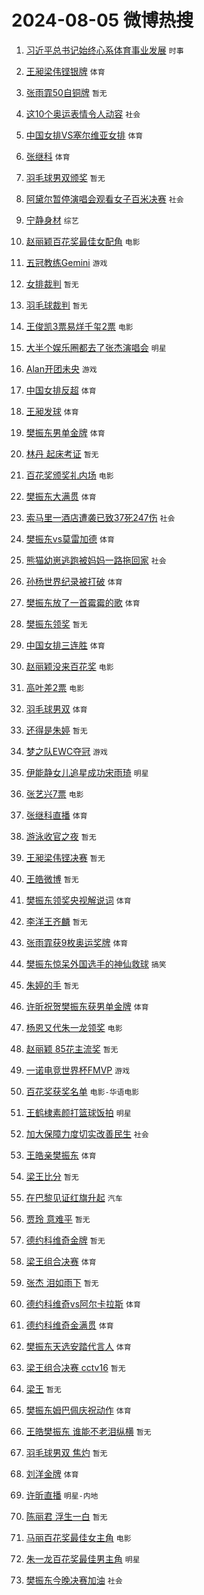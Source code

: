 # 2024-08-05 微博热搜 
1. [习近平总书记始终心系体育事业发展](https://m.weibo.cn/search?containerid=100103type%3D1%26t%3D10%26q%3D%23%E4%B9%A0%E8%BF%91%E5%B9%B3%E6%80%BB%E4%B9%A6%E8%AE%B0%E5%A7%8B%E7%BB%88%E5%BF%83%E7%B3%BB%E4%BD%93%E8%82%B2%E4%BA%8B%E4%B8%9A%E5%8F%91%E5%B1%95%23&stream_entry_id=51&isnewpage=1&extparam=seat%3D1%26cate%3D10103%26q%3D%2523%25E4%25B9%25A0%25E8%25BF%2591%25E5%25B9%25B3%25E6%2580%25BB%25E4%25B9%25A6%25E8%25AE%25B0%25E5%25A7%258B%25E7%25BB%2588%25E5%25BF%2583%25E7%25B3%25BB%25E4%25BD%2593%25E8%2582%25B2%25E4%25BA%258B%25E4%25B8%259A%25E5%258F%2591%25E5%25B1%2595%2523%26filter_type%3Drealtimehot%26dgr%3D0%26stream_entry_id%3D51%26c_type%3D51%26pos%3D0%26display_time%3D1722791353%26pre_seqid%3D17227913535890343623) `时事` 

2. [王昶梁伟铿银牌](https://m.weibo.cn/search?containerid=100103type%3D1%26t%3D10%26q%3D%E7%8E%8B%E6%98%B6%E6%A2%81%E4%BC%9F%E9%93%BF%E9%93%B6%E7%89%8C&stream_entry_id=31&isnewpage=1&extparam=seat%3D1%26cate%3D5001%26q%3D%25E7%258E%258B%25E6%2598%25B6%25E6%25A2%2581%25E4%25BC%259F%25E9%2593%25BF%25E9%2593%25B6%25E7%2589%258C%26dgr%3D0%26stream_entry_id%3D31%26lcate%3D5001%26c_type%3D31%26realpos%3D1%26filter_type%3Drealtimehot%26pos%3D0%26flag%3D1%26band_rank%3D1%26display_time%3D1722791353%26pre_seqid%3D17227913535890343623) `体育` 

3. [张雨霏50自铜牌](https://m.weibo.cn/search?containerid=100103type%3D1%26t%3D10%26q%3D%23%E5%BC%A0%E9%9B%A8%E9%9C%8F50%E8%87%AA%E9%93%9C%E7%89%8C%23&stream_entry_id=31&isnewpage=1&extparam=seat%3D1%26cate%3D5001%26q%3D%2523%25E5%25BC%25A0%25E9%259B%25A8%25E9%259C%258F50%25E8%2587%25AA%25E9%2593%259C%25E7%2589%258C%2523%26dgr%3D0%26stream_entry_id%3D31%26lcate%3D5001%26c_type%3D31%26realpos%3D2%26filter_type%3Drealtimehot%26pos%3D1%26flag%3D1%26band_rank%3D2%26display_time%3D1722791353%26pre_seqid%3D17227913535890343623) `暂无` 

4. [这10个奥运表情令人动容](https://m.weibo.cn/search?containerid=100103type%3D1%26t%3D10%26q%3D%23%E8%BF%9910%E4%B8%AA%E5%A5%A5%E8%BF%90%E8%A1%A8%E6%83%85%E4%BB%A4%E4%BA%BA%E5%8A%A8%E5%AE%B9%23&stream_entry_id=31&isnewpage=1&extparam=seat%3D1%26cate%3D5001%26q%3D%2523%25E8%25BF%259910%25E4%25B8%25AA%25E5%25A5%25A5%25E8%25BF%2590%25E8%25A1%25A8%25E6%2583%2585%25E4%25BB%25A4%25E4%25BA%25BA%25E5%258A%25A8%25E5%25AE%25B9%2523%26dgr%3D0%26stream_entry_id%3D31%26lcate%3D5001%26c_type%3D31%26realpos%3D3%26filter_type%3Drealtimehot%26pos%3D2%26flag%3D32768%26band_rank%3D3%26display_time%3D1722791353%26pre_seqid%3D17227913535890343623) `社会` 

5. [中国女排VS塞尔维亚女排](https://m.weibo.cn/search?containerid=100103type%3D1%26t%3D10%26q%3D%23%E4%B8%AD%E5%9B%BD%E5%A5%B3%E6%8E%92VS%E5%A1%9E%E5%B0%94%E7%BB%B4%E4%BA%9A%E5%A5%B3%E6%8E%92%23&stream_entry_id=31&isnewpage=1&extparam=seat%3D1%26cate%3D5001%26q%3D%2523%25E4%25B8%25AD%25E5%259B%25BD%25E5%25A5%25B3%25E6%258E%2592VS%25E5%25A1%259E%25E5%25B0%2594%25E7%25BB%25B4%25E4%25BA%259A%25E5%25A5%25B3%25E6%258E%2592%2523%26dgr%3D0%26stream_entry_id%3D31%26lcate%3D5001%26c_type%3D31%26realpos%3D4%26filter_type%3Drealtimehot%26pos%3D3%26flag%3D2%26band_rank%3D4%26display_time%3D1722791353%26pre_seqid%3D17227913535890343623) `体育` 

6. [张继科](https://m.weibo.cn/search?containerid=100103type%3D1%26t%3D10%26q%3D%E5%BC%A0%E7%BB%A7%E7%A7%91&stream_entry_id=31&isnewpage=1&extparam=seat%3D1%26cate%3D5001%26q%3D%25E5%25BC%25A0%25E7%25BB%25A7%25E7%25A7%2591%26dgr%3D0%26stream_entry_id%3D31%26lcate%3D5001%26c_type%3D31%26realpos%3D5%26filter_type%3Drealtimehot%26pos%3D4%26flag%3D16%26band_rank%3D5%26display_time%3D1722791353%26pre_seqid%3D17227913535890343623) `体育` 

7. [羽毛球男双颁奖](https://m.weibo.cn/search?containerid=100103type%3D1%26t%3D10%26q%3D%E7%BE%BD%E6%AF%9B%E7%90%83%E7%94%B7%E5%8F%8C%E9%A2%81%E5%A5%96&stream_entry_id=31&isnewpage=1&extparam=seat%3D1%26cate%3D5001%26q%3D%25E7%25BE%25BD%25E6%25AF%259B%25E7%2590%2583%25E7%2594%25B7%25E5%258F%258C%25E9%25A2%2581%25E5%25A5%2596%26dgr%3D0%26stream_entry_id%3D31%26lcate%3D5001%26c_type%3D31%26realpos%3D6%26filter_type%3Drealtimehot%26pos%3D5%26flag%3D1%26band_rank%3D6%26display_time%3D1722791353%26pre_seqid%3D17227913535890343623) `暂无` 

8. [阿黛尔暂停演唱会观看女子百米决赛](https://m.weibo.cn/search?containerid=100103type%3D1%26t%3D10%26q%3D%23%E9%98%BF%E9%BB%9B%E5%B0%94%E6%9A%82%E5%81%9C%E6%BC%94%E5%94%B1%E4%BC%9A%E8%A7%82%E7%9C%8B%E5%A5%B3%E5%AD%90%E7%99%BE%E7%B1%B3%E5%86%B3%E8%B5%9B%23&stream_entry_id=31&isnewpage=1&extparam=seat%3D1%26cate%3D5001%26q%3D%2523%25E9%2598%25BF%25E9%25BB%259B%25E5%25B0%2594%25E6%259A%2582%25E5%2581%259C%25E6%25BC%2594%25E5%2594%25B1%25E4%25BC%259A%25E8%25A7%2582%25E7%259C%258B%25E5%25A5%25B3%25E5%25AD%2590%25E7%2599%25BE%25E7%25B1%25B3%25E5%2586%25B3%25E8%25B5%259B%2523%26dgr%3D0%26stream_entry_id%3D31%26lcate%3D5001%26c_type%3D31%26realpos%3D7%26filter_type%3Drealtimehot%26pos%3D6%26flag%3D2%26band_rank%3D7%26display_time%3D1722791353%26pre_seqid%3D17227913535890343623) `社会` 

9. [宁静身材](https://m.weibo.cn/search?containerid=100103type%3D1%26t%3D10%26q%3D%E5%AE%81%E9%9D%99%E8%BA%AB%E6%9D%90&stream_entry_id=31&isnewpage=1&extparam=seat%3D1%26cate%3D5001%26q%3D%25E5%25AE%2581%25E9%259D%2599%25E8%25BA%25AB%25E6%259D%2590%26dgr%3D0%26stream_entry_id%3D31%26lcate%3D5001%26c_type%3D31%26realpos%3D8%26filter_type%3Drealtimehot%26pos%3D7%26flag%3D0%26band_rank%3D8%26display_time%3D1722791353%26pre_seqid%3D17227913535890343623) `综艺` 

10. [赵丽颖百花奖最佳女配角](https://m.weibo.cn/search?containerid=100103type%3D1%26t%3D10%26q%3D%23%E8%B5%B5%E4%B8%BD%E9%A2%96%E7%99%BE%E8%8A%B1%E5%A5%96%E6%9C%80%E4%BD%B3%E5%A5%B3%E9%85%8D%E8%A7%92%23&stream_entry_id=31&isnewpage=1&extparam=seat%3D1%26cate%3D5001%26q%3D%2523%25E8%25B5%25B5%25E4%25B8%25BD%25E9%25A2%2596%25E7%2599%25BE%25E8%258A%25B1%25E5%25A5%2596%25E6%259C%2580%25E4%25BD%25B3%25E5%25A5%25B3%25E9%2585%258D%25E8%25A7%2592%2523%26dgr%3D0%26stream_entry_id%3D31%26lcate%3D5001%26c_type%3D31%26realpos%3D9%26filter_type%3Drealtimehot%26pos%3D8%26flag%3D16%26band_rank%3D9%26display_time%3D1722791353%26pre_seqid%3D17227913535890343623) `电影` 

11. [五冠教练Gemini](https://m.weibo.cn/search?containerid=100103type%3D1%26t%3D10%26q%3D%23%E4%BA%94%E5%86%A0%E6%95%99%E7%BB%83Gemini%23&stream_entry_id=31&isnewpage=1&extparam=seat%3D1%26cate%3D5001%26q%3D%2523%25E4%25BA%2594%25E5%2586%25A0%25E6%2595%2599%25E7%25BB%2583Gemini%2523%26dgr%3D0%26stream_entry_id%3D31%26lcate%3D5001%26c_type%3D31%26realpos%3D10%26filter_type%3Drealtimehot%26pos%3D9%26flag%3D1%26band_rank%3D10%26display_time%3D1722791353%26pre_seqid%3D17227913535890343623) `游戏` 

12. [女排裁判](https://m.weibo.cn/search?containerid=100103type%3D1%26t%3D10%26q%3D%E5%A5%B3%E6%8E%92%E8%A3%81%E5%88%A4&stream_entry_id=31&isnewpage=1&extparam=seat%3D1%26cate%3D5001%26q%3D%25E5%25A5%25B3%25E6%258E%2592%25E8%25A3%2581%25E5%2588%25A4%26dgr%3D0%26stream_entry_id%3D31%26lcate%3D5001%26c_type%3D31%26realpos%3D11%26filter_type%3Drealtimehot%26pos%3D10%26flag%3D1%26band_rank%3D11%26display_time%3D1722791353%26pre_seqid%3D17227913535890343623) `暂无` 

13. [羽毛球裁判](https://m.weibo.cn/search?containerid=100103type%3D1%26t%3D10%26q%3D%E7%BE%BD%E6%AF%9B%E7%90%83%E8%A3%81%E5%88%A4&stream_entry_id=31&isnewpage=1&extparam=seat%3D1%26cate%3D5001%26q%3D%25E7%25BE%25BD%25E6%25AF%259B%25E7%2590%2583%25E8%25A3%2581%25E5%2588%25A4%26dgr%3D0%26stream_entry_id%3D31%26lcate%3D5001%26c_type%3D31%26realpos%3D12%26filter_type%3Drealtimehot%26pos%3D11%26flag%3D1%26band_rank%3D12%26display_time%3D1722791353%26pre_seqid%3D17227913535890343623) `暂无` 

14. [王俊凯3票易烊千玺2票](https://m.weibo.cn/search?containerid=100103type%3D1%26t%3D10%26q%3D%23%E7%8E%8B%E4%BF%8A%E5%87%AF3%E7%A5%A8%E6%98%93%E7%83%8A%E5%8D%83%E7%8E%BA2%E7%A5%A8%23&stream_entry_id=31&isnewpage=1&extparam=seat%3D1%26cate%3D5001%26q%3D%2523%25E7%258E%258B%25E4%25BF%258A%25E5%2587%25AF3%25E7%25A5%25A8%25E6%2598%2593%25E7%2583%258A%25E5%258D%2583%25E7%258E%25BA2%25E7%25A5%25A8%2523%26dgr%3D0%26stream_entry_id%3D31%26lcate%3D5001%26c_type%3D31%26realpos%3D13%26filter_type%3Drealtimehot%26pos%3D12%26flag%3D2%26band_rank%3D13%26display_time%3D1722791353%26pre_seqid%3D17227913535890343623) `电影` 

15. [大半个娱乐圈都去了张杰演唱会](https://m.weibo.cn/search?containerid=100103type%3D1%26t%3D10%26q%3D%23%E5%A4%A7%E5%8D%8A%E4%B8%AA%E5%A8%B1%E4%B9%90%E5%9C%88%E9%83%BD%E5%8E%BB%E4%BA%86%E5%BC%A0%E6%9D%B0%E6%BC%94%E5%94%B1%E4%BC%9A%23&stream_entry_id=31&isnewpage=1&extparam=seat%3D1%26cate%3D5001%26q%3D%2523%25E5%25A4%25A7%25E5%258D%258A%25E4%25B8%25AA%25E5%25A8%25B1%25E4%25B9%2590%25E5%259C%2588%25E9%2583%25BD%25E5%258E%25BB%25E4%25BA%2586%25E5%25BC%25A0%25E6%259D%25B0%25E6%25BC%2594%25E5%2594%25B1%25E4%25BC%259A%2523%26dgr%3D0%26stream_entry_id%3D31%26lcate%3D5001%26c_type%3D31%26realpos%3D14%26filter_type%3Drealtimehot%26pos%3D13%26flag%3D0%26band_rank%3D14%26display_time%3D1722791353%26pre_seqid%3D17227913535890343623) `明星` 

16. [Alan开团未央](https://m.weibo.cn/search?containerid=100103type%3D1%26t%3D10%26q%3D%23Alan%E5%BC%80%E5%9B%A2%E6%9C%AA%E5%A4%AE%23&stream_entry_id=31&isnewpage=1&extparam=seat%3D1%26cate%3D5001%26q%3D%2523Alan%25E5%25BC%2580%25E5%259B%25A2%25E6%259C%25AA%25E5%25A4%25AE%2523%26dgr%3D0%26stream_entry_id%3D31%26lcate%3D5001%26c_type%3D31%26realpos%3D15%26filter_type%3Drealtimehot%26pos%3D14%26flag%3D0%26band_rank%3D15%26display_time%3D1722791353%26pre_seqid%3D17227913535890343623) `游戏` 

17. [中国女排反超](https://m.weibo.cn/search?containerid=100103type%3D1%26t%3D10%26q%3D%23%E4%B8%AD%E5%9B%BD%E5%A5%B3%E6%8E%92%E5%8F%8D%E8%B6%85%23&stream_entry_id=31&isnewpage=1&extparam=seat%3D1%26cate%3D5001%26q%3D%2523%25E4%25B8%25AD%25E5%259B%25BD%25E5%25A5%25B3%25E6%258E%2592%25E5%258F%258D%25E8%25B6%2585%2523%26dgr%3D0%26stream_entry_id%3D31%26lcate%3D5001%26c_type%3D31%26realpos%3D16%26filter_type%3Drealtimehot%26pos%3D15%26flag%3D1%26band_rank%3D16%26display_time%3D1722791353%26pre_seqid%3D17227913535890343623) `体育` 

18. [王昶发球](https://m.weibo.cn/search?containerid=100103type%3D1%26t%3D10%26q%3D%23%E7%8E%8B%E6%98%B6%E5%8F%91%E7%90%83%23&stream_entry_id=31&isnewpage=1&extparam=seat%3D1%26cate%3D5001%26q%3D%2523%25E7%258E%258B%25E6%2598%25B6%25E5%258F%2591%25E7%2590%2583%2523%26dgr%3D0%26stream_entry_id%3D31%26lcate%3D5001%26c_type%3D31%26realpos%3D17%26filter_type%3Drealtimehot%26pos%3D16%26flag%3D1%26band_rank%3D17%26display_time%3D1722791353%26pre_seqid%3D17227913535890343623) `体育` 

19. [樊振东男单金牌](https://m.weibo.cn/search?containerid=100103type%3D1%26t%3D10%26q%3D%23%E6%A8%8A%E6%8C%AF%E4%B8%9C%E7%94%B7%E5%8D%95%E9%87%91%E7%89%8C%23&stream_entry_id=31&isnewpage=1&extparam=seat%3D1%26cate%3D5001%26q%3D%2523%25E6%25A8%258A%25E6%258C%25AF%25E4%25B8%259C%25E7%2594%25B7%25E5%258D%2595%25E9%2587%2591%25E7%2589%258C%2523%26dgr%3D0%26stream_entry_id%3D31%26lcate%3D5001%26c_type%3D31%26realpos%3D18%26filter_type%3Drealtimehot%26pos%3D17%26flag%3D0%26band_rank%3D18%26display_time%3D1722791353%26pre_seqid%3D17227913535890343623) `体育` 

20. [林丹 起床考证](https://m.weibo.cn/search?containerid=100103type%3D1%26t%3D10%26q%3D%E6%9E%97%E4%B8%B9+%E8%B5%B7%E5%BA%8A%E8%80%83%E8%AF%81&stream_entry_id=31&isnewpage=1&extparam=seat%3D1%26cate%3D5001%26q%3D%25E6%259E%2597%25E4%25B8%25B9%2520%25E8%25B5%25B7%25E5%25BA%258A%25E8%2580%2583%25E8%25AF%2581%26dgr%3D0%26stream_entry_id%3D31%26lcate%3D5001%26c_type%3D31%26realpos%3D19%26filter_type%3Drealtimehot%26pos%3D18%26flag%3D1%26band_rank%3D19%26display_time%3D1722791353%26pre_seqid%3D17227913535890343623) `暂无` 

21. [百花奖颁奖礼内场](https://m.weibo.cn/search?containerid=100103type%3D1%26t%3D10%26q%3D%23%E7%99%BE%E8%8A%B1%E5%A5%96%E9%A2%81%E5%A5%96%E7%A4%BC%E5%86%85%E5%9C%BA%23&stream_entry_id=31&isnewpage=1&extparam=seat%3D1%26cate%3D5001%26q%3D%2523%25E7%2599%25BE%25E8%258A%25B1%25E5%25A5%2596%25E9%25A2%2581%25E5%25A5%2596%25E7%25A4%25BC%25E5%2586%2585%25E5%259C%25BA%2523%26dgr%3D0%26stream_entry_id%3D31%26lcate%3D5001%26c_type%3D31%26realpos%3D20%26filter_type%3Drealtimehot%26pos%3D19%26flag%3D0%26band_rank%3D20%26display_time%3D1722791353%26pre_seqid%3D17227913535890343623) `电影` 

22. [樊振东大满贯](https://m.weibo.cn/search?containerid=100103type%3D1%26t%3D10%26q%3D%23%E6%A8%8A%E6%8C%AF%E4%B8%9C%E5%A4%A7%E6%BB%A1%E8%B4%AF%23&stream_entry_id=31&isnewpage=1&extparam=seat%3D1%26cate%3D5001%26q%3D%2523%25E6%25A8%258A%25E6%258C%25AF%25E4%25B8%259C%25E5%25A4%25A7%25E6%25BB%25A1%25E8%25B4%25AF%2523%26dgr%3D0%26stream_entry_id%3D31%26lcate%3D5001%26c_type%3D31%26realpos%3D21%26filter_type%3Drealtimehot%26pos%3D20%26flag%3D0%26band_rank%3D21%26display_time%3D1722791353%26pre_seqid%3D17227913535890343623) `体育` 

23. [索马里一酒店遭袭已致37死247伤](https://m.weibo.cn/search?containerid=100103type%3D1%26t%3D10%26q%3D%23%E7%B4%A2%E9%A9%AC%E9%87%8C%E4%B8%80%E9%85%92%E5%BA%97%E9%81%AD%E8%A2%AD%E5%B7%B2%E8%87%B437%E6%AD%BB247%E4%BC%A4%23&stream_entry_id=31&isnewpage=1&extparam=seat%3D1%26cate%3D5001%26q%3D%2523%25E7%25B4%25A2%25E9%25A9%25AC%25E9%2587%258C%25E4%25B8%2580%25E9%2585%2592%25E5%25BA%2597%25E9%2581%25AD%25E8%25A2%25AD%25E5%25B7%25B2%25E8%2587%25B437%25E6%25AD%25BB247%25E4%25BC%25A4%2523%26dgr%3D0%26stream_entry_id%3D31%26lcate%3D5001%26c_type%3D31%26realpos%3D22%26filter_type%3Drealtimehot%26pos%3D21%26flag%3D0%26band_rank%3D22%26display_time%3D1722791353%26pre_seqid%3D17227913535890343623) `社会` 

24. [樊振东vs莫雷加德](https://m.weibo.cn/search?containerid=100103type%3D1%26t%3D10%26q%3D%23%E6%A8%8A%E6%8C%AF%E4%B8%9Cvs%E8%8E%AB%E9%9B%B7%E5%8A%A0%E5%BE%B7%23&stream_entry_id=31&isnewpage=1&extparam=seat%3D1%26cate%3D5001%26q%3D%2523%25E6%25A8%258A%25E6%258C%25AF%25E4%25B8%259Cvs%25E8%258E%25AB%25E9%259B%25B7%25E5%258A%25A0%25E5%25BE%25B7%2523%26dgr%3D0%26stream_entry_id%3D31%26lcate%3D5001%26c_type%3D31%26realpos%3D23%26filter_type%3Drealtimehot%26pos%3D22%26flag%3D0%26band_rank%3D23%26display_time%3D1722791353%26pre_seqid%3D17227913535890343623) `体育` 

25. [熊猫幼崽逃跑被妈妈一路拖回家](https://m.weibo.cn/search?containerid=100103type%3D1%26t%3D10%26q%3D%23%E7%86%8A%E7%8C%AB%E5%B9%BC%E5%B4%BD%E9%80%83%E8%B7%91%E8%A2%AB%E5%A6%88%E5%A6%88%E4%B8%80%E8%B7%AF%E6%8B%96%E5%9B%9E%E5%AE%B6%23&stream_entry_id=31&isnewpage=1&extparam=seat%3D1%26cate%3D5001%26q%3D%2523%25E7%2586%258A%25E7%258C%25AB%25E5%25B9%25BC%25E5%25B4%25BD%25E9%2580%2583%25E8%25B7%2591%25E8%25A2%25AB%25E5%25A6%2588%25E5%25A6%2588%25E4%25B8%2580%25E8%25B7%25AF%25E6%258B%2596%25E5%259B%259E%25E5%25AE%25B6%2523%26dgr%3D0%26stream_entry_id%3D31%26lcate%3D5001%26c_type%3D31%26realpos%3D24%26filter_type%3Drealtimehot%26pos%3D23%26flag%3D32768%26band_rank%3D24%26display_time%3D1722791353%26pre_seqid%3D17227913535890343623) `社会` 

26. [孙杨世界纪录被打破](https://m.weibo.cn/search?containerid=100103type%3D1%26t%3D10%26q%3D%23%E5%AD%99%E6%9D%A8%E4%B8%96%E7%95%8C%E7%BA%AA%E5%BD%95%E8%A2%AB%E6%89%93%E7%A0%B4%23&stream_entry_id=31&isnewpage=1&extparam=seat%3D1%26cate%3D5001%26q%3D%2523%25E5%25AD%2599%25E6%259D%25A8%25E4%25B8%2596%25E7%2595%258C%25E7%25BA%25AA%25E5%25BD%2595%25E8%25A2%25AB%25E6%2589%2593%25E7%25A0%25B4%2523%26dgr%3D0%26stream_entry_id%3D31%26lcate%3D5001%26c_type%3D31%26realpos%3D25%26filter_type%3Drealtimehot%26pos%3D24%26flag%3D1%26band_rank%3D25%26display_time%3D1722791353%26pre_seqid%3D17227913535890343623) `体育` 

27. [樊振东放了一首霉霉的歌](https://m.weibo.cn/search?containerid=100103type%3D1%26t%3D10%26q%3D%23%E6%A8%8A%E6%8C%AF%E4%B8%9C%E6%94%BE%E4%BA%86%E4%B8%80%E9%A6%96%E9%9C%89%E9%9C%89%E7%9A%84%E6%AD%8C%23&stream_entry_id=31&isnewpage=1&extparam=seat%3D1%26cate%3D5001%26q%3D%2523%25E6%25A8%258A%25E6%258C%25AF%25E4%25B8%259C%25E6%2594%25BE%25E4%25BA%2586%25E4%25B8%2580%25E9%25A6%2596%25E9%259C%2589%25E9%259C%2589%25E7%259A%2584%25E6%25AD%258C%2523%26dgr%3D0%26stream_entry_id%3D31%26lcate%3D5001%26c_type%3D31%26realpos%3D26%26filter_type%3Drealtimehot%26pos%3D25%26flag%3D0%26band_rank%3D26%26display_time%3D1722791353%26pre_seqid%3D17227913535890343623) `体育` 

28. [樊振东领奖](https://m.weibo.cn/search?containerid=100103type%3D1%26t%3D10%26q%3D%E6%A8%8A%E6%8C%AF%E4%B8%9C%E9%A2%86%E5%A5%96&stream_entry_id=31&isnewpage=1&extparam=seat%3D1%26cate%3D5001%26q%3D%25E6%25A8%258A%25E6%258C%25AF%25E4%25B8%259C%25E9%25A2%2586%25E5%25A5%2596%26dgr%3D0%26stream_entry_id%3D31%26lcate%3D5001%26c_type%3D31%26realpos%3D27%26filter_type%3Drealtimehot%26pos%3D26%26flag%3D0%26band_rank%3D27%26display_time%3D1722791353%26pre_seqid%3D17227913535890343623) `暂无` 

29. [中国女排三连胜](https://m.weibo.cn/search?containerid=100103type%3D1%26t%3D10%26q%3D%E4%B8%AD%E5%9B%BD%E5%A5%B3%E6%8E%92%E4%B8%89%E8%BF%9E%E8%83%9C&stream_entry_id=31&isnewpage=1&extparam=seat%3D1%26cate%3D5001%26q%3D%25E4%25B8%25AD%25E5%259B%25BD%25E5%25A5%25B3%25E6%258E%2592%25E4%25B8%2589%25E8%25BF%259E%25E8%2583%259C%26dgr%3D0%26stream_entry_id%3D31%26lcate%3D5001%26c_type%3D31%26realpos%3D28%26filter_type%3Drealtimehot%26pos%3D27%26flag%3D1%26band_rank%3D28%26display_time%3D1722791353%26pre_seqid%3D17227913535890343623) `体育` 

30. [赵丽颖没来百花奖](https://m.weibo.cn/search?containerid=100103type%3D1%26t%3D10%26q%3D%23%E8%B5%B5%E4%B8%BD%E9%A2%96%E6%B2%A1%E6%9D%A5%E7%99%BE%E8%8A%B1%E5%A5%96%23&stream_entry_id=31&isnewpage=1&extparam=seat%3D1%26cate%3D5001%26q%3D%2523%25E8%25B5%25B5%25E4%25B8%25BD%25E9%25A2%2596%25E6%25B2%25A1%25E6%259D%25A5%25E7%2599%25BE%25E8%258A%25B1%25E5%25A5%2596%2523%26dgr%3D0%26stream_entry_id%3D31%26lcate%3D5001%26c_type%3D31%26realpos%3D29%26filter_type%3Drealtimehot%26pos%3D28%26flag%3D0%26band_rank%3D29%26display_time%3D1722791353%26pre_seqid%3D17227913535890343623) `电影` 

31. [高叶差2票](https://m.weibo.cn/search?containerid=100103type%3D1%26t%3D10%26q%3D%23%E9%AB%98%E5%8F%B6%E5%B7%AE2%E7%A5%A8%23&stream_entry_id=31&isnewpage=1&extparam=seat%3D1%26cate%3D5001%26q%3D%2523%25E9%25AB%2598%25E5%258F%25B6%25E5%25B7%25AE2%25E7%25A5%25A8%2523%26dgr%3D0%26stream_entry_id%3D31%26lcate%3D5001%26c_type%3D31%26realpos%3D30%26filter_type%3Drealtimehot%26pos%3D29%26flag%3D0%26band_rank%3D30%26display_time%3D1722791353%26pre_seqid%3D17227913535890343623) `电影` 

32. [羽毛球男双](https://m.weibo.cn/search?containerid=100103type%3D1%26t%3D10%26q%3D%23%E7%BE%BD%E6%AF%9B%E7%90%83%E7%94%B7%E5%8F%8C%23&stream_entry_id=31&isnewpage=1&extparam=seat%3D1%26cate%3D5001%26q%3D%2523%25E7%25BE%25BD%25E6%25AF%259B%25E7%2590%2583%25E7%2594%25B7%25E5%258F%258C%2523%26dgr%3D0%26stream_entry_id%3D31%26lcate%3D5001%26c_type%3D31%26realpos%3D31%26filter_type%3Drealtimehot%26pos%3D30%26flag%3D0%26band_rank%3D31%26display_time%3D1722791353%26pre_seqid%3D17227913535890343623) `体育` 

33. [还得是朱婷](https://m.weibo.cn/search?containerid=100103type%3D1%26t%3D10%26q%3D%E8%BF%98%E5%BE%97%E6%98%AF%E6%9C%B1%E5%A9%B7&stream_entry_id=31&isnewpage=1&extparam=seat%3D1%26cate%3D5001%26q%3D%25E8%25BF%2598%25E5%25BE%2597%25E6%2598%25AF%25E6%259C%25B1%25E5%25A9%25B7%26dgr%3D0%26stream_entry_id%3D31%26lcate%3D5001%26c_type%3D31%26realpos%3D32%26filter_type%3Drealtimehot%26pos%3D31%26flag%3D1%26band_rank%3D32%26display_time%3D1722791353%26pre_seqid%3D17227913535890343623) `暂无` 

34. [梦之队EWC夺冠](https://m.weibo.cn/search?containerid=100103type%3D1%26t%3D10%26q%3D%23%E6%A2%A6%E4%B9%8B%E9%98%9FEWC%E5%A4%BA%E5%86%A0%23&stream_entry_id=31&isnewpage=1&extparam=seat%3D1%26cate%3D5001%26q%3D%2523%25E6%25A2%25A6%25E4%25B9%258B%25E9%2598%259FEWC%25E5%25A4%25BA%25E5%2586%25A0%2523%26dgr%3D0%26stream_entry_id%3D31%26lcate%3D5001%26c_type%3D31%26realpos%3D33%26filter_type%3Drealtimehot%26pos%3D32%26flag%3D1%26band_rank%3D33%26display_time%3D1722791353%26pre_seqid%3D17227913535890343623) `游戏` 

35. [伊能静女儿追星成功宋雨琦](https://m.weibo.cn/search?containerid=100103type%3D1%26t%3D10%26q%3D%23%E4%BC%8A%E8%83%BD%E9%9D%99%E5%A5%B3%E5%84%BF%E8%BF%BD%E6%98%9F%E6%88%90%E5%8A%9F%E5%AE%8B%E9%9B%A8%E7%90%A6%23&stream_entry_id=31&isnewpage=1&extparam=seat%3D1%26cate%3D5001%26q%3D%2523%25E4%25BC%258A%25E8%2583%25BD%25E9%259D%2599%25E5%25A5%25B3%25E5%2584%25BF%25E8%25BF%25BD%25E6%2598%259F%25E6%2588%2590%25E5%258A%259F%25E5%25AE%258B%25E9%259B%25A8%25E7%2590%25A6%2523%26dgr%3D0%26stream_entry_id%3D31%26lcate%3D5001%26c_type%3D31%26realpos%3D34%26filter_type%3Drealtimehot%26pos%3D33%26flag%3D0%26band_rank%3D34%26display_time%3D1722791353%26pre_seqid%3D17227913535890343623) `明星` 

36. [张艺兴7票](https://m.weibo.cn/search?containerid=100103type%3D1%26t%3D10%26q%3D%23%E5%BC%A0%E8%89%BA%E5%85%B47%E7%A5%A8%23&stream_entry_id=31&isnewpage=1&extparam=seat%3D1%26cate%3D5001%26q%3D%2523%25E5%25BC%25A0%25E8%2589%25BA%25E5%2585%25B47%25E7%25A5%25A8%2523%26dgr%3D0%26stream_entry_id%3D31%26lcate%3D5001%26c_type%3D31%26realpos%3D35%26filter_type%3Drealtimehot%26pos%3D34%26flag%3D1%26band_rank%3D35%26display_time%3D1722791353%26pre_seqid%3D17227913535890343623) `电影` 

37. [张继科直播](https://m.weibo.cn/search?containerid=100103type%3D1%26t%3D10%26q%3D%E5%BC%A0%E7%BB%A7%E7%A7%91%E7%9B%B4%E6%92%AD&stream_entry_id=31&isnewpage=1&extparam=seat%3D1%26cate%3D5001%26q%3D%25E5%25BC%25A0%25E7%25BB%25A7%25E7%25A7%2591%25E7%259B%25B4%25E6%2592%25AD%26dgr%3D0%26stream_entry_id%3D31%26lcate%3D5001%26c_type%3D31%26realpos%3D36%26filter_type%3Drealtimehot%26pos%3D35%26flag%3D1%26band_rank%3D36%26display_time%3D1722791353%26pre_seqid%3D17227913535890343623) `体育` 

38. [游泳收官之夜](https://m.weibo.cn/search?containerid=100103type%3D1%26t%3D10%26q%3D%E6%B8%B8%E6%B3%B3%E6%94%B6%E5%AE%98%E4%B9%8B%E5%A4%9C&stream_entry_id=31&isnewpage=1&extparam=seat%3D1%26cate%3D5001%26q%3D%25E6%25B8%25B8%25E6%25B3%25B3%25E6%2594%25B6%25E5%25AE%2598%25E4%25B9%258B%25E5%25A4%259C%26dgr%3D0%26stream_entry_id%3D31%26lcate%3D5001%26c_type%3D31%26realpos%3D37%26filter_type%3Drealtimehot%26pos%3D36%26flag%3D1%26band_rank%3D37%26display_time%3D1722791353%26pre_seqid%3D17227913535890343623) `暂无` 

39. [王昶梁伟铿决赛](https://m.weibo.cn/search?containerid=100103type%3D1%26t%3D10%26q%3D%E7%8E%8B%E6%98%B6%E6%A2%81%E4%BC%9F%E9%93%BF%E5%86%B3%E8%B5%9B&stream_entry_id=31&isnewpage=1&extparam=seat%3D1%26cate%3D5001%26q%3D%25E7%258E%258B%25E6%2598%25B6%25E6%25A2%2581%25E4%25BC%259F%25E9%2593%25BF%25E5%2586%25B3%25E8%25B5%259B%26dgr%3D0%26stream_entry_id%3D31%26lcate%3D5001%26c_type%3D31%26realpos%3D38%26filter_type%3Drealtimehot%26pos%3D37%26flag%3D0%26band_rank%3D38%26display_time%3D1722791353%26pre_seqid%3D17227913535890343623) `暂无` 

40. [王皓微博](https://m.weibo.cn/search?containerid=100103type%3D1%26t%3D10%26q%3D%E7%8E%8B%E7%9A%93%E5%BE%AE%E5%8D%9A&stream_entry_id=31&isnewpage=1&extparam=seat%3D1%26cate%3D5001%26q%3D%25E7%258E%258B%25E7%259A%2593%25E5%25BE%25AE%25E5%258D%259A%26dgr%3D0%26stream_entry_id%3D31%26lcate%3D5001%26c_type%3D31%26realpos%3D39%26filter_type%3Drealtimehot%26pos%3D38%26flag%3D0%26band_rank%3D39%26display_time%3D1722791353%26pre_seqid%3D17227913535890343623) `暂无` 

41. [樊振东领奖央视解说词](https://m.weibo.cn/search?containerid=100103type%3D1%26t%3D10%26q%3D%23%E6%A8%8A%E6%8C%AF%E4%B8%9C%E9%A2%86%E5%A5%96%E5%A4%AE%E8%A7%86%E8%A7%A3%E8%AF%B4%E8%AF%8D%23&stream_entry_id=31&isnewpage=1&extparam=seat%3D1%26cate%3D5001%26q%3D%2523%25E6%25A8%258A%25E6%258C%25AF%25E4%25B8%259C%25E9%25A2%2586%25E5%25A5%2596%25E5%25A4%25AE%25E8%25A7%2586%25E8%25A7%25A3%25E8%25AF%25B4%25E8%25AF%258D%2523%26dgr%3D0%26stream_entry_id%3D31%26lcate%3D5001%26c_type%3D31%26realpos%3D40%26filter_type%3Drealtimehot%26pos%3D39%26flag%3D1%26band_rank%3D40%26display_time%3D1722791353%26pre_seqid%3D17227913535890343623) `体育` 

42. [李洋王齐麟](https://m.weibo.cn/search?containerid=100103type%3D1%26t%3D10%26q%3D%E6%9D%8E%E6%B4%8B%E7%8E%8B%E9%BD%90%E9%BA%9F&stream_entry_id=31&isnewpage=1&extparam=seat%3D1%26cate%3D5001%26q%3D%25E6%259D%258E%25E6%25B4%258B%25E7%258E%258B%25E9%25BD%2590%25E9%25BA%259F%26dgr%3D0%26stream_entry_id%3D31%26lcate%3D5001%26c_type%3D31%26realpos%3D41%26filter_type%3Drealtimehot%26pos%3D40%26flag%3D1%26band_rank%3D41%26display_time%3D1722791353%26pre_seqid%3D17227913535890343623) `暂无` 

43. [张雨霏获9枚奥运奖牌](https://m.weibo.cn/search?containerid=100103type%3D1%26t%3D10%26q%3D%23%E5%BC%A0%E9%9B%A8%E9%9C%8F%E8%8E%B79%E6%9E%9A%E5%A5%A5%E8%BF%90%E5%A5%96%E7%89%8C%23&stream_entry_id=31&isnewpage=1&extparam=seat%3D1%26cate%3D5001%26q%3D%2523%25E5%25BC%25A0%25E9%259B%25A8%25E9%259C%258F%25E8%258E%25B79%25E6%259E%259A%25E5%25A5%25A5%25E8%25BF%2590%25E5%25A5%2596%25E7%2589%258C%2523%26dgr%3D0%26stream_entry_id%3D31%26lcate%3D5001%26c_type%3D31%26realpos%3D42%26filter_type%3Drealtimehot%26pos%3D41%26flag%3D1%26band_rank%3D42%26display_time%3D1722791353%26pre_seqid%3D17227913535890343623) `体育` 

44. [樊振东惊呆外国选手的神仙救球](https://m.weibo.cn/search?containerid=100103type%3D1%26t%3D10%26q%3D%23%E6%A8%8A%E6%8C%AF%E4%B8%9C%E6%83%8A%E5%91%86%E5%A4%96%E5%9B%BD%E9%80%89%E6%89%8B%E7%9A%84%E7%A5%9E%E4%BB%99%E6%95%91%E7%90%83%23&stream_entry_id=31&isnewpage=1&extparam=seat%3D1%26cate%3D5001%26q%3D%2523%25E6%25A8%258A%25E6%258C%25AF%25E4%25B8%259C%25E6%2583%258A%25E5%2591%2586%25E5%25A4%2596%25E5%259B%25BD%25E9%2580%2589%25E6%2589%258B%25E7%259A%2584%25E7%25A5%259E%25E4%25BB%2599%25E6%2595%2591%25E7%2590%2583%2523%26dgr%3D0%26stream_entry_id%3D31%26lcate%3D5001%26c_type%3D31%26realpos%3D43%26filter_type%3Drealtimehot%26pos%3D42%26flag%3D0%26band_rank%3D43%26display_time%3D1722791353%26pre_seqid%3D17227913535890343623) `搞笑` 

45. [朱婷的手](https://m.weibo.cn/search?containerid=100103type%3D1%26t%3D10%26q%3D%E6%9C%B1%E5%A9%B7%E7%9A%84%E6%89%8B&stream_entry_id=31&isnewpage=1&extparam=seat%3D1%26cate%3D5001%26q%3D%25E6%259C%25B1%25E5%25A9%25B7%25E7%259A%2584%25E6%2589%258B%26dgr%3D0%26stream_entry_id%3D31%26lcate%3D5001%26c_type%3D31%26realpos%3D44%26filter_type%3Drealtimehot%26pos%3D43%26flag%3D1%26band_rank%3D44%26display_time%3D1722791353%26pre_seqid%3D17227913535890343623) `暂无` 

46. [许昕祝贺樊振东获男单金牌](https://m.weibo.cn/search?containerid=100103type%3D1%26t%3D10%26q%3D%E8%AE%B8%E6%98%95%E7%A5%9D%E8%B4%BA%E6%A8%8A%E6%8C%AF%E4%B8%9C%E8%8E%B7%E7%94%B7%E5%8D%95%E9%87%91%E7%89%8C&stream_entry_id=31&isnewpage=1&extparam=seat%3D1%26cate%3D5001%26q%3D%25E8%25AE%25B8%25E6%2598%2595%25E7%25A5%259D%25E8%25B4%25BA%25E6%25A8%258A%25E6%258C%25AF%25E4%25B8%259C%25E8%258E%25B7%25E7%2594%25B7%25E5%258D%2595%25E9%2587%2591%25E7%2589%258C%26dgr%3D0%26stream_entry_id%3D31%26lcate%3D5001%26c_type%3D31%26realpos%3D45%26filter_type%3Drealtimehot%26pos%3D44%26flag%3D1%26band_rank%3D45%26display_time%3D1722791353%26pre_seqid%3D17227913535890343623) `体育` 

47. [杨恩又代朱一龙领奖](https://m.weibo.cn/search?containerid=100103type%3D1%26t%3D10%26q%3D%23%E6%9D%A8%E6%81%A9%E5%8F%88%E4%BB%A3%E6%9C%B1%E4%B8%80%E9%BE%99%E9%A2%86%E5%A5%96%23&stream_entry_id=31&isnewpage=1&extparam=seat%3D1%26cate%3D5001%26q%3D%2523%25E6%259D%25A8%25E6%2581%25A9%25E5%258F%2588%25E4%25BB%25A3%25E6%259C%25B1%25E4%25B8%2580%25E9%25BE%2599%25E9%25A2%2586%25E5%25A5%2596%2523%26dgr%3D0%26stream_entry_id%3D31%26lcate%3D5001%26c_type%3D31%26realpos%3D46%26filter_type%3Drealtimehot%26pos%3D45%26flag%3D0%26band_rank%3D46%26display_time%3D1722791353%26pre_seqid%3D17227913535890343623) `电影` 

48. [赵丽颖 85花主流奖](https://m.weibo.cn/search?containerid=100103type%3D1%26t%3D10%26q%3D%E8%B5%B5%E4%B8%BD%E9%A2%96+85%E8%8A%B1%E4%B8%BB%E6%B5%81%E5%A5%96&stream_entry_id=31&isnewpage=1&extparam=seat%3D1%26cate%3D5001%26q%3D%25E8%25B5%25B5%25E4%25B8%25BD%25E9%25A2%2596%252085%25E8%258A%25B1%25E4%25B8%25BB%25E6%25B5%2581%25E5%25A5%2596%26dgr%3D0%26stream_entry_id%3D31%26lcate%3D5001%26c_type%3D31%26realpos%3D47%26filter_type%3Drealtimehot%26pos%3D46%26flag%3D0%26band_rank%3D47%26display_time%3D1722791353%26pre_seqid%3D17227913535890343623) `暂无` 

49. [一诺电竞世界杯FMVP](https://m.weibo.cn/search?containerid=100103type%3D1%26t%3D10%26q%3D%23%E4%B8%80%E8%AF%BA%E7%94%B5%E7%AB%9E%E4%B8%96%E7%95%8C%E6%9D%AFFMVP%23&stream_entry_id=31&isnewpage=1&extparam=seat%3D1%26cate%3D5001%26q%3D%2523%25E4%25B8%2580%25E8%25AF%25BA%25E7%2594%25B5%25E7%25AB%259E%25E4%25B8%2596%25E7%2595%258C%25E6%259D%25AFFMVP%2523%26dgr%3D0%26stream_entry_id%3D31%26lcate%3D5001%26c_type%3D31%26realpos%3D48%26filter_type%3Drealtimehot%26pos%3D47%26flag%3D1%26band_rank%3D48%26display_time%3D1722791353%26pre_seqid%3D17227913535890343623) `游戏` 

50. [百花奖获奖名单](https://m.weibo.cn/search?containerid=100103type%3D1%26t%3D10%26q%3D%23%E7%99%BE%E8%8A%B1%E5%A5%96%E8%8E%B7%E5%A5%96%E5%90%8D%E5%8D%95%23&stream_entry_id=31&isnewpage=1&extparam=seat%3D1%26cate%3D5001%26q%3D%2523%25E7%2599%25BE%25E8%258A%25B1%25E5%25A5%2596%25E8%258E%25B7%25E5%25A5%2596%25E5%2590%258D%25E5%258D%2595%2523%26dgr%3D0%26stream_entry_id%3D31%26lcate%3D5001%26c_type%3D31%26realpos%3D49%26filter_type%3Drealtimehot%26pos%3D48%26flag%3D0%26band_rank%3D49%26display_time%3D1722791353%26pre_seqid%3D17227913535890343623) `电影-华语电影` 

51. [王鹤棣素颜打篮球饭拍](https://m.weibo.cn/search?containerid=100103type%3D1%26t%3D10%26q%3D%23%E7%8E%8B%E9%B9%A4%E6%A3%A3%E7%B4%A0%E9%A2%9C%E6%89%93%E7%AF%AE%E7%90%83%E9%A5%AD%E6%8B%8D%23&stream_entry_id=31&isnewpage=1&extparam=seat%3D1%26cate%3D5001%26q%3D%2523%25E7%258E%258B%25E9%25B9%25A4%25E6%25A3%25A3%25E7%25B4%25A0%25E9%25A2%259C%25E6%2589%2593%25E7%25AF%25AE%25E7%2590%2583%25E9%25A5%25AD%25E6%258B%258D%2523%26dgr%3D0%26stream_entry_id%3D31%26lcate%3D5001%26c_type%3D31%26realpos%3D50%26filter_type%3Drealtimehot%26pos%3D49%26flag%3D1%26band_rank%3D50%26display_time%3D1722791353%26pre_seqid%3D17227913535890343623) `明星` 

52. [加大保障力度切实改善民生](https://m.weibo.cn/search?containerid=100103type%3D1%26t%3D10%26q%3D%23%E5%8A%A0%E5%A4%A7%E4%BF%9D%E9%9A%9C%E5%8A%9B%E5%BA%A6%E5%88%87%E5%AE%9E%E6%94%B9%E5%96%84%E6%B0%91%E7%94%9F%23&stream_entry_id=51&isnewpage=1&extparam=seat%3D1%26cate%3D10103%26q%3D%2523%25E5%258A%25A0%25E5%25A4%25A7%25E4%25BF%259D%25E9%259A%259C%25E5%258A%259B%25E5%25BA%25A6%25E5%2588%2587%25E5%25AE%259E%25E6%2594%25B9%25E5%2596%2584%25E6%25B0%2591%25E7%2594%259F%2523%26filter_type%3Drealtimehot%26dgr%3D0%26stream_entry_id%3D51%26c_type%3D51%26pos%3D0%26display_time%3D1722787892%26pre_seqid%3D172278789220509460227) `社会` 

53. [王皓亲樊振东](https://m.weibo.cn/search?containerid=100103type%3D1%26t%3D10%26q%3D%23%E7%8E%8B%E7%9A%93%E4%BA%B2%E6%A8%8A%E6%8C%AF%E4%B8%9C%23&stream_entry_id=31&isnewpage=1&extparam=seat%3D1%26cate%3D5001%26q%3D%2523%25E7%258E%258B%25E7%259A%2593%25E4%25BA%25B2%25E6%25A8%258A%25E6%258C%25AF%25E4%25B8%259C%2523%26dgr%3D0%26stream_entry_id%3D31%26lcate%3D5001%26realpos%3D4%26band_rank%3D4%26filter_type%3Drealtimehot%26pos%3D3%26c_type%3D31%26flag%3D4%26display_time%3D1722787892%26pre_seqid%3D172278789220509460227) `体育` 

54. [梁王比分](https://m.weibo.cn/search?containerid=100103type%3D1%26t%3D10%26q%3D%E6%A2%81%E7%8E%8B%E6%AF%94%E5%88%86&stream_entry_id=31&isnewpage=1&extparam=seat%3D1%26cate%3D5001%26q%3D%25E6%25A2%2581%25E7%258E%258B%25E6%25AF%2594%25E5%2588%2586%26dgr%3D0%26stream_entry_id%3D31%26lcate%3D5001%26realpos%3D5%26band_rank%3D5%26filter_type%3Drealtimehot%26pos%3D4%26c_type%3D31%26flag%3D1%26display_time%3D1722787892%26pre_seqid%3D172278789220509460227) `暂无` 

55. [在巴黎见证红旗升起](https://m.weibo.cn/search?containerid=100103type%3D1%26t%3D10%26q%3D%23%E5%9C%A8%E5%B7%B4%E9%BB%8E%E8%A7%81%E8%AF%81%E7%BA%A2%E6%97%97%E5%8D%87%E8%B5%B7%23&stream_entry_id=31&isnewpage=1&extparam=seat%3D1%26cate%3D5001%26q%3D%2523%25E5%259C%25A8%25E5%25B7%25B4%25E9%25BB%258E%25E8%25A7%2581%25E8%25AF%2581%25E7%25BA%25A2%25E6%2597%2597%25E5%258D%2587%25E8%25B5%25B7%2523%26pos%3D6%26stream_entry_id%3D31%26adid%3D249223%26is_ad_pos%3D1%26c_type%3D31%26band_rank%3D7%26filter_type%3Drealtimehot%26topic_ad%3D1%26lcate%3D5001%26dgr%3D0%26display_time%3D1722787892%26pre_seqid%3D172278789220509460227) `汽车` 

56. [贾玲 意难平](https://m.weibo.cn/search?containerid=100103type%3D1%26t%3D10%26q%3D%E8%B4%BE%E7%8E%B2+%E6%84%8F%E9%9A%BE%E5%B9%B3&stream_entry_id=31&isnewpage=1&extparam=seat%3D1%26cate%3D5001%26q%3D%25E8%25B4%25BE%25E7%258E%25B2%2520%25E6%2584%258F%25E9%259A%25BE%25E5%25B9%25B3%26dgr%3D0%26stream_entry_id%3D31%26lcate%3D5001%26realpos%3D14%26band_rank%3D14%26filter_type%3Drealtimehot%26pos%3D14%26c_type%3D31%26flag%3D0%26display_time%3D1722787892%26pre_seqid%3D172278789220509460227) `暂无` 

57. [德约科维奇金牌](https://m.weibo.cn/search?containerid=100103type%3D1%26t%3D10%26q%3D%E5%BE%B7%E7%BA%A6%E7%A7%91%E7%BB%B4%E5%A5%87%E9%87%91%E7%89%8C&stream_entry_id=31&isnewpage=1&extparam=seat%3D1%26cate%3D5001%26q%3D%25E5%25BE%25B7%25E7%25BA%25A6%25E7%25A7%2591%25E7%25BB%25B4%25E5%25A5%2587%25E9%2587%2591%25E7%2589%258C%26dgr%3D0%26stream_entry_id%3D31%26lcate%3D5001%26realpos%3D21%26band_rank%3D21%26filter_type%3Drealtimehot%26pos%3D21%26c_type%3D31%26flag%3D1%26display_time%3D1722787892%26pre_seqid%3D172278789220509460227) `暂无` 

58. [梁王组合决赛](https://m.weibo.cn/search?containerid=100103type%3D1%26t%3D10%26q%3D%23%E6%A2%81%E7%8E%8B%E7%BB%84%E5%90%88%E5%86%B3%E8%B5%9B%23&stream_entry_id=31&isnewpage=1&extparam=seat%3D1%26cate%3D5001%26q%3D%2523%25E6%25A2%2581%25E7%258E%258B%25E7%25BB%2584%25E5%2590%2588%25E5%2586%25B3%25E8%25B5%259B%2523%26dgr%3D0%26stream_entry_id%3D31%26lcate%3D5001%26realpos%3D27%26band_rank%3D27%26filter_type%3Drealtimehot%26pos%3D27%26c_type%3D31%26flag%3D0%26display_time%3D1722787892%26pre_seqid%3D172278789220509460227) `体育` 

59. [张杰 泪如雨下](https://m.weibo.cn/search?containerid=100103type%3D1%26t%3D10%26q%3D%E5%BC%A0%E6%9D%B0+%E6%B3%AA%E5%A6%82%E9%9B%A8%E4%B8%8B&stream_entry_id=31&isnewpage=1&extparam=seat%3D1%26cate%3D5001%26q%3D%25E5%25BC%25A0%25E6%259D%25B0%2520%25E6%25B3%25AA%25E5%25A6%2582%25E9%259B%25A8%25E4%25B8%258B%26dgr%3D0%26stream_entry_id%3D31%26lcate%3D5001%26realpos%3D29%26band_rank%3D29%26filter_type%3Drealtimehot%26pos%3D29%26c_type%3D31%26flag%3D1%26display_time%3D1722787892%26pre_seqid%3D172278789220509460227) `暂无` 

60. [德约科维奇vs阿尔卡拉斯](https://m.weibo.cn/search?containerid=100103type%3D1%26t%3D10%26q%3D%23%E5%BE%B7%E7%BA%A6%E7%A7%91%E7%BB%B4%E5%A5%87vs%E9%98%BF%E5%B0%94%E5%8D%A1%E6%8B%89%E6%96%AF%23&stream_entry_id=31&isnewpage=1&extparam=seat%3D1%26cate%3D5001%26q%3D%2523%25E5%25BE%25B7%25E7%25BA%25A6%25E7%25A7%2591%25E7%25BB%25B4%25E5%25A5%2587vs%25E9%2598%25BF%25E5%25B0%2594%25E5%258D%25A1%25E6%258B%2589%25E6%2596%25AF%2523%26dgr%3D0%26stream_entry_id%3D31%26lcate%3D5001%26realpos%3D31%26band_rank%3D31%26filter_type%3Drealtimehot%26pos%3D31%26c_type%3D31%26flag%3D0%26display_time%3D1722787892%26pre_seqid%3D172278789220509460227) `体育` 

61. [德约科维奇金满贯](https://m.weibo.cn/search?containerid=100103type%3D1%26t%3D10%26q%3D%23%E5%BE%B7%E7%BA%A6%E7%A7%91%E7%BB%B4%E5%A5%87%E9%87%91%E6%BB%A1%E8%B4%AF%23&stream_entry_id=31&isnewpage=1&extparam=seat%3D1%26cate%3D5001%26q%3D%2523%25E5%25BE%25B7%25E7%25BA%25A6%25E7%25A7%2591%25E7%25BB%25B4%25E5%25A5%2587%25E9%2587%2591%25E6%25BB%25A1%25E8%25B4%25AF%2523%26dgr%3D0%26stream_entry_id%3D31%26lcate%3D5001%26realpos%3D32%26band_rank%3D32%26filter_type%3Drealtimehot%26pos%3D32%26c_type%3D31%26flag%3D1%26display_time%3D1722787892%26pre_seqid%3D172278789220509460227) `体育` 

62. [樊振东天选安踏代言人](https://m.weibo.cn/search?containerid=100103type%3D1%26t%3D10%26q%3D%23%E6%A8%8A%E6%8C%AF%E4%B8%9C%E5%A4%A9%E9%80%89%E5%AE%89%E8%B8%8F%E4%BB%A3%E8%A8%80%E4%BA%BA%23&stream_entry_id=31&isnewpage=1&extparam=seat%3D1%26cate%3D5001%26q%3D%2523%25E6%25A8%258A%25E6%258C%25AF%25E4%25B8%259C%25E5%25A4%25A9%25E9%2580%2589%25E5%25AE%2589%25E8%25B8%258F%25E4%25BB%25A3%25E8%25A8%2580%25E4%25BA%25BA%2523%26pos%3D36%26realpos%3D36%26adid%3D249109%26flag%3D0%26c_type%3D31%26band_rank%3D36%26filter_type%3Drealtimehot%26dgr%3D0%26lcate%3D5001%26stream_entry_id%3D31%26display_time%3D1722787892%26pre_seqid%3D172278789220509460227) `体育` 

63. [梁王组合决赛 cctv16](https://m.weibo.cn/search?containerid=100103type%3D1%26t%3D10%26q%3D%E6%A2%81%E7%8E%8B%E7%BB%84%E5%90%88%E5%86%B3%E8%B5%9B+cctv16&stream_entry_id=31&isnewpage=1&extparam=seat%3D1%26cate%3D5001%26q%3D%25E6%25A2%2581%25E7%258E%258B%25E7%25BB%2584%25E5%2590%2588%25E5%2586%25B3%25E8%25B5%259B%2520cctv16%26dgr%3D0%26stream_entry_id%3D31%26lcate%3D5001%26realpos%3D37%26band_rank%3D37%26filter_type%3Drealtimehot%26pos%3D37%26c_type%3D31%26flag%3D1%26display_time%3D1722787892%26pre_seqid%3D172278789220509460227) `暂无` 

64. [梁王](https://m.weibo.cn/search?containerid=100103type%3D1%26t%3D10%26q%3D%E6%A2%81%E7%8E%8B&stream_entry_id=31&isnewpage=1&extparam=seat%3D1%26cate%3D5001%26q%3D%25E6%25A2%2581%25E7%258E%258B%26dgr%3D0%26stream_entry_id%3D31%26lcate%3D5001%26realpos%3D38%26band_rank%3D38%26filter_type%3Drealtimehot%26pos%3D38%26c_type%3D31%26flag%3D0%26display_time%3D1722787892%26pre_seqid%3D172278789220509460227) `暂无` 

65. [樊振东姆巴佩庆祝动作](https://m.weibo.cn/search?containerid=100103type%3D1%26t%3D10%26q%3D%23%E6%A8%8A%E6%8C%AF%E4%B8%9C%E5%A7%86%E5%B7%B4%E4%BD%A9%E5%BA%86%E7%A5%9D%E5%8A%A8%E4%BD%9C%23&stream_entry_id=31&isnewpage=1&extparam=seat%3D1%26cate%3D5001%26q%3D%2523%25E6%25A8%258A%25E6%258C%25AF%25E4%25B8%259C%25E5%25A7%2586%25E5%25B7%25B4%25E4%25BD%25A9%25E5%25BA%2586%25E7%25A5%259D%25E5%258A%25A8%25E4%25BD%259C%2523%26dgr%3D0%26stream_entry_id%3D31%26lcate%3D5001%26realpos%3D40%26band_rank%3D40%26filter_type%3Drealtimehot%26pos%3D40%26c_type%3D31%26flag%3D0%26display_time%3D1722787892%26pre_seqid%3D172278789220509460227) `体育` 

66. [王皓樊振东 谁能不老泪纵横](https://m.weibo.cn/search?containerid=100103type%3D1%26t%3D10%26q%3D%E7%8E%8B%E7%9A%93%E6%A8%8A%E6%8C%AF%E4%B8%9C+%E8%B0%81%E8%83%BD%E4%B8%8D%E8%80%81%E6%B3%AA%E7%BA%B5%E6%A8%AA&stream_entry_id=31&isnewpage=1&extparam=seat%3D1%26cate%3D5001%26q%3D%25E7%258E%258B%25E7%259A%2593%25E6%25A8%258A%25E6%258C%25AF%25E4%25B8%259C%2520%25E8%25B0%2581%25E8%2583%25BD%25E4%25B8%258D%25E8%2580%2581%25E6%25B3%25AA%25E7%25BA%25B5%25E6%25A8%25AA%26dgr%3D0%26stream_entry_id%3D31%26lcate%3D5001%26realpos%3D41%26band_rank%3D41%26filter_type%3Drealtimehot%26pos%3D41%26c_type%3D31%26flag%3D1%26display_time%3D1722787892%26pre_seqid%3D172278789220509460227) `暂无` 

67. [羽毛球男双 焦灼](https://m.weibo.cn/search?containerid=100103type%3D1%26t%3D10%26q%3D%E7%BE%BD%E6%AF%9B%E7%90%83%E7%94%B7%E5%8F%8C+%E7%84%A6%E7%81%BC&stream_entry_id=31&isnewpage=1&extparam=seat%3D1%26cate%3D5001%26q%3D%25E7%25BE%25BD%25E6%25AF%259B%25E7%2590%2583%25E7%2594%25B7%25E5%258F%258C%2520%25E7%2584%25A6%25E7%2581%25BC%26dgr%3D0%26stream_entry_id%3D31%26lcate%3D5001%26realpos%3D42%26band_rank%3D42%26filter_type%3Drealtimehot%26pos%3D42%26c_type%3D31%26flag%3D1%26display_time%3D1722787892%26pre_seqid%3D172278789220509460227) `暂无` 

68. [刘洋金牌](https://m.weibo.cn/search?containerid=100103type%3D1%26t%3D10%26q%3D%23%E5%88%98%E6%B4%8B%E9%87%91%E7%89%8C%23&stream_entry_id=31&isnewpage=1&extparam=seat%3D1%26cate%3D5001%26q%3D%2523%25E5%2588%2598%25E6%25B4%258B%25E9%2587%2591%25E7%2589%258C%2523%26dgr%3D0%26stream_entry_id%3D31%26lcate%3D5001%26realpos%3D43%26band_rank%3D43%26filter_type%3Drealtimehot%26pos%3D43%26c_type%3D31%26flag%3D0%26display_time%3D1722787892%26pre_seqid%3D172278789220509460227) `体育` 

69. [许昕直播](https://m.weibo.cn/search?containerid=100103type%3D1%26t%3D10%26q%3D%E8%AE%B8%E6%98%95%E7%9B%B4%E6%92%AD&stream_entry_id=31&isnewpage=1&extparam=seat%3D1%26cate%3D5001%26q%3D%25E8%25AE%25B8%25E6%2598%2595%25E7%259B%25B4%25E6%2592%25AD%26dgr%3D0%26stream_entry_id%3D31%26lcate%3D5001%26realpos%3D44%26band_rank%3D44%26filter_type%3Drealtimehot%26pos%3D44%26c_type%3D31%26flag%3D0%26display_time%3D1722787892%26pre_seqid%3D172278789220509460227) `明星-内地` 

70. [陈丽君 浮生一白](https://m.weibo.cn/search?containerid=100103type%3D1%26t%3D10%26q%3D%E9%99%88%E4%B8%BD%E5%90%9B+%E6%B5%AE%E7%94%9F%E4%B8%80%E7%99%BD&stream_entry_id=31&isnewpage=1&extparam=seat%3D1%26cate%3D5001%26q%3D%25E9%2599%2588%25E4%25B8%25BD%25E5%2590%259B%2520%25E6%25B5%25AE%25E7%2594%259F%25E4%25B8%2580%25E7%2599%25BD%26dgr%3D0%26stream_entry_id%3D31%26lcate%3D5001%26realpos%3D45%26band_rank%3D45%26filter_type%3Drealtimehot%26pos%3D45%26c_type%3D31%26flag%3D0%26display_time%3D1722787892%26pre_seqid%3D172278789220509460227) `暂无` 

71. [马丽百花奖最佳女主角](https://m.weibo.cn/search?containerid=100103type%3D1%26t%3D10%26q%3D%23%E9%A9%AC%E4%B8%BD%E7%99%BE%E8%8A%B1%E5%A5%96%E6%9C%80%E4%BD%B3%E5%A5%B3%E4%B8%BB%E8%A7%92%23&stream_entry_id=31&isnewpage=1&extparam=seat%3D1%26cate%3D5001%26q%3D%2523%25E9%25A9%25AC%25E4%25B8%25BD%25E7%2599%25BE%25E8%258A%25B1%25E5%25A5%2596%25E6%259C%2580%25E4%25BD%25B3%25E5%25A5%25B3%25E4%25B8%25BB%25E8%25A7%2592%2523%26dgr%3D0%26stream_entry_id%3D31%26lcate%3D5001%26realpos%3D47%26band_rank%3D47%26filter_type%3Drealtimehot%26pos%3D47%26c_type%3D31%26flag%3D0%26display_time%3D1722787892%26pre_seqid%3D172278789220509460227) `电影` 

72. [朱一龙百花奖最佳男主角](https://m.weibo.cn/search?containerid=100103type%3D1%26t%3D10%26q%3D%23%E6%9C%B1%E4%B8%80%E9%BE%99%E7%99%BE%E8%8A%B1%E5%A5%96%E6%9C%80%E4%BD%B3%E7%94%B7%E4%B8%BB%E8%A7%92%23&stream_entry_id=31&isnewpage=1&extparam=seat%3D1%26cate%3D5001%26q%3D%2523%25E6%259C%25B1%25E4%25B8%2580%25E9%25BE%2599%25E7%2599%25BE%25E8%258A%25B1%25E5%25A5%2596%25E6%259C%2580%25E4%25BD%25B3%25E7%2594%25B7%25E4%25B8%25BB%25E8%25A7%2592%2523%26dgr%3D0%26stream_entry_id%3D31%26lcate%3D5001%26realpos%3D48%26band_rank%3D48%26filter_type%3Drealtimehot%26pos%3D48%26c_type%3D31%26flag%3D0%26display_time%3D1722787892%26pre_seqid%3D172278789220509460227) `明星` 

73. [樊振东今晚决赛加油](https://m.weibo.cn/search?containerid=100103type%3D1%26t%3D10%26q%3D%23%E6%A8%8A%E6%8C%AF%E4%B8%9C%E4%BB%8A%E6%99%9A%E5%86%B3%E8%B5%9B%E5%8A%A0%E6%B2%B9%23&stream_entry_id=31&isnewpage=1&extparam=seat%3D1%26cate%3D5001%26q%3D%2523%25E6%25A8%258A%25E6%258C%25AF%25E4%25B8%259C%25E4%25BB%258A%25E6%2599%259A%25E5%2586%25B3%25E8%25B5%259B%25E5%258A%25A0%25E6%25B2%25B9%2523%26dgr%3D0%26stream_entry_id%3D31%26lcate%3D5001%26realpos%3D50%26band_rank%3D50%26filter_type%3Drealtimehot%26pos%3D50%26c_type%3D31%26flag%3D0%26display_time%3D1722787892%26pre_seqid%3D172278789220509460227) `社会` 
